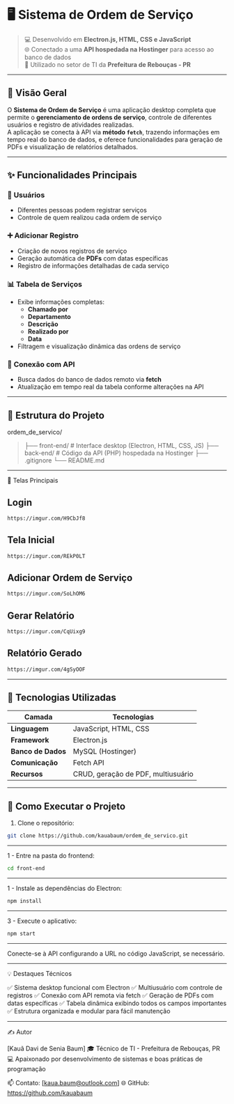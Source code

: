 # 🖥️ Sistema de Ordem de Serviço

> 💻 Desenvolvido em **Electron.js, HTML, CSS e JavaScript**  
> 🌐 Conectado a uma **API hospedada na Hostinger** para acesso ao banco de dados  
> 🏢 Utilizado no setor de TI da **Prefeitura de Rebouças - PR**  

---

## 🧭 Visão Geral

O **Sistema de Ordem de Serviço** é uma aplicação desktop completa que permite o **gerenciamento de ordens de serviço**, controle de diferentes usuários e registro de atividades realizadas.  
A aplicação se conecta à API via **método `fetch`**, trazendo informações em tempo real do banco de dados, e oferece funcionalidades para geração de PDFs e visualização de relatórios detalhados.

---

## ✨ Funcionalidades Principais

### 👤 **Usuários**
- Diferentes pessoas podem registrar serviços
- Controle de quem realizou cada ordem de serviço

### ➕ **Adicionar Registro**
- Criação de novos registros de serviço
- Geração automática de **PDFs** com datas específicas
- Registro de informações detalhadas de cada serviço

### 📊 **Tabela de Serviços**
- Exibe informações completas:
  - **Chamado por**  
  - **Departamento**  
  - **Descrição**  
  - **Realizado por**  
  - **Data**  
- Filtragem e visualização dinâmica das ordens de serviço

### 🔗 **Conexão com API**
- Busca dados do banco de dados remoto via **fetch**  
- Atualização em tempo real da tabela conforme alterações na API  

---

## 🧱 Estrutura do Projeto

ordem_de_servico/
> ├── front-end/ # Interface desktop (Electron, HTML, CSS, JS)
> ├── back-end/ # Código da API (PHP) hospedada na Hostinger
> ├── .gitignore
> └── README.md

---

📸 Telas Principais

## Login
   ```bash
   https://imgur.com/H9CbJf8
 ```
## Tela Inicial
   ```bash
   https://imgur.com/REkP0LT
 ```
## Adicionar Ordem de Serviço
   ```bash
   https://imgur.com/SoLhOM6
 ```
## Gerar Relatório
   ```bash
   https://imgur.com/CqUixg9
 ```
 ## Relatório Gerado
   ```bash
   https://imgur.com/4gSyOOF
 ```

---

## 🧠 Tecnologias Utilizadas

| Camada | Tecnologias |
|--------|-------------|
| **Linguagem** | JavaScript, HTML, CSS |
| **Framework** | Electron.js |
| **Banco de Dados** | MySQL (Hostinger) |
| **Comunicação** | Fetch API |
| **Recursos** | CRUD, geração de PDF, multiusuário |

---

## 🚀 Como Executar o Projeto

1. Clone o repositório:

```bash
git clone https://github.com/kauabaum/ordem_de_servico.git
```

---

1 - Entre na pasta do frontend:

```bash
cd front-end
```
---
1 - Instale as dependências do Electron:

```bash
npm install
```
---
3 - Execute o aplicativo:

```bash
npm start
```
---
Conecte-se à API configurando a URL no código JavaScript, se necessário.

---

💡 Destaques Técnicos

✅ Sistema desktop funcional com Electron
✅ Multiusuário com controle de registros
✅ Conexão com API remota via fetch
✅ Geração de PDFs com datas específicas
✅ Tabela dinâmica exibindo todos os campos importantes
✅ Estrutura organizada e modular para fácil manutenção

---

✍️ Autor

[Kauã Davi de Senia Baum]
🎓 Técnico de TI - Prefeitura de Rebouças, PR
💻 Apaixonado por desenvolvimento de sistemas e boas práticas de programação

📫 Contato: [kaua.baum@outlook.com]
🌐 GitHub: https://github.com/kauabaum
